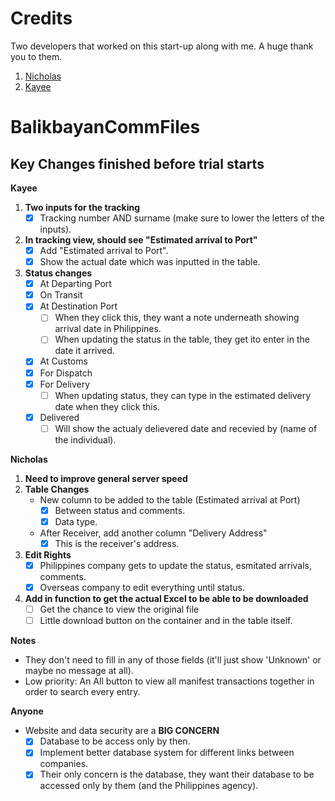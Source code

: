 # Credits
Two developers that worked on this start-up along with me. A huge thank you to them.
1. [Nicholas](https://github.com/nchong128)
2. [Kayee](https://github.com/kayeew)

# BalikbayanCommFiles
## Key Changes finished before trial starts

**Kayee**
1. **Two inputs for the tracking**
	- [x] Tracking number AND surname (make sure to lower the letters of the inputs).

2. **In tracking view, should see "Estimated arrival to Port"**
	- [x] Add "Estimated arrival to Port".
	- [x] Show the actual date which was inputted in the table.
	
3. **Status changes**
	- [x] At Departing Port
	- [x] On Transit
	- [x] At Destination Port
		- [ ] When they click this, they want a note underneath showing arrival date in Philippines.
		- [ ] When updating the status in the table, they get ito enter in the date it arrived.
	- [x] At Customs
	- [x] For Dispatch
	- [x] For Delivery
		- [ ] When updating status, they can type in the estimated delivery date when they click this.
	- [x] Delivered
		- [ ] Will show the actualy delievered date and recevied by (name of the individual).
		
**Nicholas**
1. **Need to improve general server speed**
2. **Table Changes**
	- New column to be added to the table (Estimated arrival at Port)
		- [x] Between status and comments.
		- [x] Data type.
	- After Receiver, add another column "Delivery Address"
		- [x] This is the receiver's address.
3. **Edit Rights**
	- [x] Philippines company gets to update the status, esmitated arrivals, comments.
	- [x] Overseas company to edit everything until status.

4. **Add in function to get the actual Excel to be able to be downloaded**
	- [ ] Get the chance to view the original file
	- [ ] Little download button on the container and in the table itself.
	
**Notes**
- They don't need to fill in any of those fields (it'll just show 'Unknown' or maybe no message at all).
- Low priority: An All button to view all manifest transactions together in order to search every entry.

**Anyone**
- Website and data security are a **BIG CONCERN**
	- [x] Database to be access only by then.
	- [x] Implement better database system for different links between companies.
	- [x] Their only concern is the database, they want their database to be accessed only by them (and the Philippines agency).
